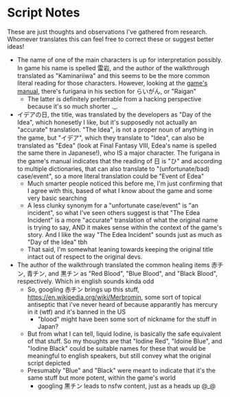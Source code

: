 # Script Notes

These are just thoughts and observations I've gathered from research. Whomever translates this can feel free to correct these or suggest better ideas!

* The name of one of the main characters is up for interpretation possibly. In game his name is spelled 雷岩, and the author of the walkthrough translated as "Kaminariiwa" and this seems to be the more common literal reading for those characters. However, looking at the [game's manual](https://note.com/kojiaihara/n/n3ee2f2e7f6f4), there's furigana in his section for らいがん, or "Raigan"
    * The latter is definitely preferrable from a hacking perspective because it's so much shorter ._.
* イデアの日, the title, was translated by the developers as "Day of the Idea", which honesetly I like, but it's supposedly not actually an "accurate" translation. "The Idea", is not a proper noun of anything in the game, but "イデア", which they translate to "Idea", can also be translated as "Edea" (look at Final Fantasy VIII, Edea's name is spelled the same there in Japanese!), who IS a major character. The furigana in the game's manual indicates that the reading of 日 is "ひ" and according to multiple dictionaries, that can also translate to "(unfortunate/bad) case/event", so a more literal translation could be "Event of Edea"
    * Much smarter people noticed this before me, I'm just confirming that I agree with this, based of what I know about the game and some very basic searching
    * A less clunky synonym for a "unfortunate case/event" is "an incident", so what I've seen others suggest is that "The Edea Incident" is a more "accurate" translation of what the original name is trying to say, AND it makes sense within the context of the game's story. And I like the way "The Edea Incident" sounds just as much as "Day of the Idea" tbh
    * That said, I'm somewhat leaning towards keeping the original title intact out of respect to the original devs.
* The author of the walkthrough translated the common healing items 赤チン, 青チン, and 黒チン as "Red Blood", "Blue Blood", and "Black Blood", respectively. Which in english sounds kinda odd
    * So, googling 赤チン brings up this stuff, https://en.wikipedia.org/wiki/Merbromin, some sort of topical antiseptic that i've never heard of because apparantly has mercury in it (wtf) and it's banned in the US
        * "blood" might have been some sort of nickname for the stuff in Japan?
    * But from what I can tell, liquid Iodine, is basically the safe equivalent of that stuff. So my thoughts are that "Iodine Red", "Idoine Blue", and "Iodine Black" could be suitable names for these that would be meaningful to english speakers, but still convey what the original script depicted
    * Presumably "Blue" and "Black" were meant to indicate that it's the same stuff but more potent, within the game's world
        * googling 黒チン leads to nsfw content, just as a heads up @_@